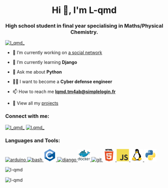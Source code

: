 <h1 align="center">Hi 👋, I'm L-qmd</h1>
<h3 align="center">High school student in final year specialising in Maths/Physical Chemistry.</h3>

<p align="left"> <a href="https://twitter.com/l_qmd_" target="blank"><img src="https://img.shields.io/twitter/follow/l_qmd_?logo=twitter&style=for-the-badge" alt="l_qmd_" /></a> </p>

- 🔭 I’m currently working on [a social network](https://github.com/l-qmd/facebook)

- 🌱 I’m currently learning **Django**

- 💬 Ask me about **Python**

- 👨‍💻 I want to become a **Cyber defense engineer**

- 📫 How to reach me **lqmd.tm4ab@simplelogin.fr**

- 👀 View all my <a href="https://lqmd.notion.site/Mes-Projets-f5994c7b286c484c877819e456414d37?pvs=74" target="blank">projects</a>

<h3 align="left">Connect with me:</h3>
<p align="left">
<a href="https://twitter.com/l_qmd_" target="blank"><img align="center" src="https://raw.githubusercontent.com/rahuldkjain/github-profile-readme-generator/master/src/images/icons/Social/twitter.svg" alt="l_qmd_" height="30" width="40" /></a>
<a href="https://instagram.com/l.qmd_" target="blank"><img align="center" src="https://raw.githubusercontent.com/rahuldkjain/github-profile-readme-generator/master/src/images/icons/Social/instagram.svg" alt="l.qmd_" height="30" width="40" /></a>
</p>

<h3 align="left">Languages and Tools:</h3>
<p align="left"> <a href="https://www.arduino.cc/" target="_blank" rel="noreferrer"> <img src="https://cdn.worldvectorlogo.com/logos/arduino-1.svg" alt="arduino" width="40" height="40"/> </a> <a href="https://www.gnu.org/software/bash/" target="_blank" rel="noreferrer"> <img src="https://www.vectorlogo.zone/logos/gnu_bash/gnu_bash-icon.svg" alt="bash" width="40" height="40"/> </a> <a href="https://www.cprogramming.com/" target="_blank" rel="noreferrer"> <img src="https://raw.githubusercontent.com/devicons/devicon/master/icons/c/c-original.svg" alt="c" width="40" height="40"/> </a> <a href="https://www.djangoproject.com/" target="_blank" rel="noreferrer"> <img src="https://cdn.worldvectorlogo.com/logos/django.svg" alt="django" width="40" height="40"/> </a> <a href="https://www.docker.com/" target="_blank" rel="noreferrer"> <img src="https://raw.githubusercontent.com/devicons/devicon/master/icons/docker/docker-original-wordmark.svg" alt="docker" width="40" height="40"/> </a> <a href="https://git-scm.com/" target="_blank" rel="noreferrer"> <img src="https://www.vectorlogo.zone/logos/git-scm/git-scm-icon.svg" alt="git" width="40" height="40"/> </a> <a href="https://www.w3.org/html/" target="_blank" rel="noreferrer"> <img src="https://raw.githubusercontent.com/devicons/devicon/master/icons/html5/html5-original-wordmark.svg" alt="html5" width="40" height="40"/> </a> <a href="https://developer.mozilla.org/en-US/docs/Web/JavaScript" target="_blank" rel="noreferrer"> <img src="https://raw.githubusercontent.com/devicons/devicon/master/icons/javascript/javascript-original.svg" alt="javascript" width="40" height="40"/> </a> <a href="https://www.linux.org/" target="_blank" rel="noreferrer"> <img src="https://raw.githubusercontent.com/devicons/devicon/master/icons/linux/linux-original.svg" alt="linux" width="40" height="40"/> </a> <a href="https://www.python.org" target="_blank" rel="noreferrer"> <img src="https://raw.githubusercontent.com/devicons/devicon/master/icons/python/python-original.svg" alt="python" width="40" height="40"/> </a> </p>

<p><img align="center" src="https://github-readme-stats.vercel.app/api/top-langs?username=l-qmd&show_icons=true&locale=en&layout=compact" alt="l-qmd" /></p>

<p><img align="center" src="https://github-readme-streak-stats.herokuapp.com/?user=l-qmd&" alt="l-qmd" /></p>

